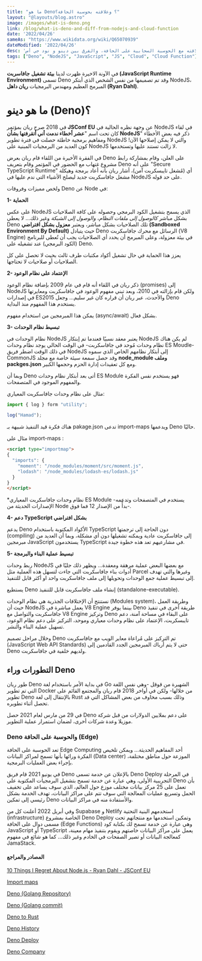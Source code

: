 ```yaml
---
title: "ما هو Deno؟ وعلاقته بحوسبة الحافة؟"
layout: "@layouts/blog.astro"
image: /images/what-is-deno.png
link: /blog/what-is-deno-and-diff-from-nodejs-and-cloud-function
date: '2022/04/26'
sameAs: "https://www.wikidata.org/wiki/Q65070939"
dateModified: '2022/04/26'
desc: 'في هذه التدوينة أتناول موضوع دينو وعلاقته مع الحوسبة السحابية على الحافة، والفرق بين دينو و نود جي أس'
tags: ["Deno", "NodeJS", "JavaScript", "JS", "Cloud", "Cloud Function"]
---
```


في الآونة الاخيرة ظهرت لدينا  **بيئة**  **تشغيل** **جافاسربت (JavaScript Runtime Environment)** تسمى Deno وقد تم تصميمها من نفس الشخص الذي أبتكر NodeJS، المبرمج العظيم ومهندس البرمجيات  **ريان داهل (Ryan Dahl)**.

# ما هو دينو (Deno)؟
في 2018 صرح ريان بمؤتمر  **JSConf EU**  عن وجهة نظره الحالية في NodeJS في لقاء كان تحت اسم "**عشر أخطاء ندمت أني أتقرفتها بشأن NodeJS**" ذكر فيه بعض الأخطاء ومفاهيم برمجية خاطئة حصلت في فترة تطوير NodeJS والتي لا يمكن إصلاحها الآن! كون العديد من البرمجيات المبنية على NodeJS لا زالت تستند عليها وتستخدمها.

في الفقرة الأخيرة من اللقاء قام ريان بعرض Deno على العلن، وقام بمشاركة رابط مشروع غتهاب مع الحضور في المؤتمر وقام بتعريف Deno على أنه "Secure TypeScript Runtime" أي (مُشغل تايبسكربت آمن)، أشار ريان بأنه أعاد برمجة وهيكلة مشغل جافاسكربت جديد ليصلح الأشياء التي ندم عليها في NodeJS على حد قوله.


ولخص مميزات وفروقات Deno عن Node في:

**1- الحماية**

على عكس NodeJS الذي يسمح بتشغيل الكود البرمجي وحصوله على كافة الصلاحيات بشكل مباشر  _كالوصول إلى ملفات النظام_،  _والوصول إلى الشبكة_  وغير ذلك... لا يعطي Deno تلك الصلاحيات بشكل مباشر، ويعتبر  **معزول بشكل افتراضي (Sandboxed Environment By Default)** حيث يتبادل Deno الرسائل مع محرك جافاسكربت (V8 Engine) في بيئة معزولة، وعلى المبرمج أن يحدد أي الصلاحيات يجب أن تُعطى للبرنامج (الكود البرمجي) عند تشغيله على Deno. 

يعزز هذا الحماية في حال تشغيل أكواد مكتبات طرف ثالث بحيث لا تحصل على كل الصلاحيات أو صلاحيات لا تحتاجها.

  

**2- الإعتماد على نظام الوعود**

ذكر ريان في اللقاء أنه قام في عام 2009 بإضافة نظام الوعود (promises) إلى NodeJS ولكن قام بإزالته في 2010، وبعد تبني مفهوم الوعود في جافاسكربت ومعايرتها في إصدارات ES2015 والأحدث، عبر ريان أن قراره كان غير سليم... وجعل Deno يستخدم هذا المفهوم منذ البداية. 

يمكن هذا المبرمجين من استخدام مفهوم (async/await) بشكل فعال.

  

**3- تبسيط نظام الوحدات**

نظام الوحدات في NodeJS يعتبر معقد نسبيًا فعندما تم إبتكار NodeJS لم يكن هناك نظام وحدات مُوحد في جافاسكربت- في الوقت الحالي يوجد نظام وحدات ES Moudle- في ذلك الوقت اضطر فريق NodeJS إلى أبتكار نظامهم الخاص الذي سموه CommonJS وقد حصل سمعة سيئة خاصة مع مجلد  **node_module وملف packges.json** ومع كل تعقيدات إدارة الحزم وحجمها الكبير.

  

وبما أن Deno أتى بعد أبتكار نظام وحدات ES Module فهو يستخدم نفس الفكرة والمفهوم الموجود في المتصفحات.

  

مثال على نظام وحدات جافاسكربت المعياري:

```js
import { log } form "utility";  

log("Hamad");
```

هناك فكرة قيد التنفيذ شبيهة بـ pakage.json تدعى import-maps ويدعمها Deno حاليًا.

مثال على import-maps :

```html
<script type="importmap">  
{  
  "imports": {  
    "moment": "/node_modules/moment/src/moment.js",  
    "lodash": "/node_modules/lodash-es/lodash.js"  
  }  
}  
</script>
```

*نظام وحدات جافاسكربت المعياري  ES Module -يستخدم في المتصفحات وتدعمه الإصدارات الحديثة من Node بدأً من الإصدار 12 فما فوق-.

**4- دعم TypeScript بشكل افتراضي**

يدعم Deno الأكواد المكتوبة باستخدام TypeScript دون الحاجة إلى ترجمتها (compiling) إلى جافاسكربت عادية ويمكنه تشغيلها دون أي مشكلة، وبما أن العديد من مبرمجين JavaScript يستخدمون TypeScript في مشارعيهم تعد هذه خطوة جيدة.

**5- تبسيط عملية البناء والبرمجة**

ربط وحدات NodeJS مع بعضها البعض عملية مرهقة ومعقدة... ويظهر ذلك جليًا في أدوات بناء جافاسكربت التي جاءت لتسهل هذه العملية مثل Parcel وغيرها والتي تهدف إلى تبسيط عملية جمع الوحدات وتحويلها إلى ملف جافاسكربت واحد او أكثر قابل للتنفيذ.

يستطيع Deno إنشاء ملف جافاسكربت قابل للتنفيذ (standalone-executable).

نستنتج أن الإختلافات الجذرية هي نظام الوحدات (Modules system)، وطريقة العمل حيث أن NodeJS يعمل مباشرة في V8 Engine بينما يوفر Deno طريقة أخرى في تنفيذ جافاسكربت والتواصل مع V8 Engine وتركيز Deno على البقاء في مساحة آمنة، دعم تايبسكربت، الإعتماد على نظام وحدات معياري وموحد، التركيز على دعم نظام الوعود، تسهيل عملية البناء والنشر.

وخلال مراحل تصميم Deno تم التركيز على مُراعاة معاير الويب مع جافاسكربت (JavaScript Web API Standards) حتى لا يتم أرباك المبرمجين الجدد القادمين إلى Deno ولديهم خلفية في جافاسكربت.

## التطورات وراء Deno

طور ريان Deno في بداية الأمر باستخدام لغة Go الشهيرة من قوقل -وهي نفس اللغة التي تم تطوير Docker من خلالها- ولكن في أواخر 2018 قام ريان والمجتمع القائم على تطوير Deno بالإنتقال إلى لغة Rust وذلك بسبب مخاوف من بعض المشاكل التي قد تحصل أثناء تطويره.

في 29 من مارس لعام 2021 حصل Deno على دعم بملايين الدولارات من قبل شركة موزيلا وعدة شركات أخرى، لضمان استمرار عملية التطوير.

### Deno والحوسبة على الحافة (Edge)

تعد الحوسبة على الحافة Edge Computing أحد المفاهيم الحديثة... ويمكن تلخيص الفكرة ورائها بأنها تسمح لمراكز البيانات (Data center) الموزعة حول مناطق مختلفة، بإجراء بعض العمليات البرمجية.

في يونيو 2021 قام فريق Deno بالإعلان عن خدمة تسمى Deno Deploy في المرحلة التجريبية الأولى، وهي عبارة عن خدمة تسمح بتشغيل البرمجيات المكتوبة على Deno بأن تعمل على 25 مركز بيانات مختلف موزع حول العالم، الذي سوف يساعد على تخفيف الحمل وتسريع عمليات المعالجة التي سوف تتم على مراكز البيانات، تهدف الخدمة بشكل رئيسي إلى تمكين Deno والأستفادة منه في مراكز البيانات.


وفي أبريل 2022 أعلنت كل من Supabase و Netlify استخدمهم البنية التحتية (infrastructure) الخاصة بمشروع Deno Deploy وتمكين استخدمها مع منتجاتهم تحت مسمى دوال على الحافة (Edge Functions) وهي عبارة عن خدمة تسمح لك بكتابة كود JavaScript أو TypeScript يعمل على مراكز البيانات خاصتهم ويقوم بتنفيذ مهام معينة، كمعالجة البيانات أو تصير الصفحات في الخادم وغير ذلك... كما هو شائع في مفهوم JamaStack.

#### المصادر والمراجع

[10 Things I Regret About Node.js - Ryan Dahl - JSConf EU](https://www.youtube.com/watch?v=M3BM9TB-8yA)

[Import maps](https://github.com/WICG/import-maps)

[Deno (Golang  Repository)](https://github.com/denoland/deno/tree/golang)

[Deno (Golang  commit)](https://github.com/ry/deno/commits/ry_master?after=e247deb844e0c7c0ff96955166ac37ed481e6f37+505&branch=ry_master)

[Deno to Rust](https://github.com/denoland/deno/issues/205)

[Deno History](https://en.wikipedia.org/wiki/Deno_(software)#History)

[Deno Deploy](https://deno.com/blog/deploy-beta1)

[Deno Company](https://deno.com/blog/the-deno-company)
